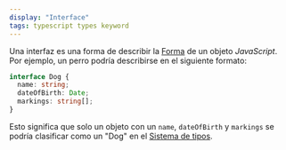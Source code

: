 ```yaml
---
display: "Interface"
tags: typescript types keyword
---
```


Una interfaz es una forma de describir la [Forma](#shape) de un objeto *JavaScript*. Por ejemplo, un perro podría describirse en el siguiente formato:

```ts twoslash
interface Dog {
  name: string;
  dateOfBirth: Date;
  markings: string[];
}
```

Esto significa que solo un objeto con un `name`, `dateOfBirth` y `markings` se podría clasificar como un "Dog" en el [Sistema de tipos](#sistema-de-tipos).
